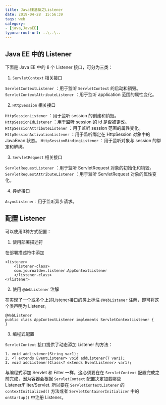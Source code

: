 ```yaml
---
title: JavaEE基础之Listener
date: 2019-04-28  15:56:39
tags: web
category: 
- [java,JavaEE]
typora-root-url: ..\..\..
---
```


## Java EE 中的 Listener 
下面是 Java EE 中的 8 个 Listener 接口，可分为三类：

1. `ServletContext` 相关接口

`ServletContextListener` ：用于监听 `ServletContext` 的启动和销毁。
`ServletContextAttributeListener` ：用于监听 application 范围的属性变化。

2. `HttpSession` 相关接口
   

`HttpSessionListener` ：用于监听 session 的创建和销毁。
`HttpSessionIdListener`  ：用于监听 session 的 id 是否被更改。
`HttpSessionAttributeListener` ：用于监听 session 范围的属性变化。
`HttpSessionActivationListener` ：用于监听绑定在 HttpSession 对象中的 JavaBean 状态。
`HttpSessionBindingListener` ：用于监听对象与 session 的绑定和解绑。

3. `ServletRequest` 相关接口

`ServletRequestListener` ：用于监听 ServletRequest 对象的初始化和销毁。
`ServletRequestAttributeListener` ：用于监听 ServletRequest 对象的属性变化。

4. 异步接口
   

`AsyncListener` : 用于监听异步请求。

## 配置 Listener
可以使用3种方式配置：
1. 使用部署描述符

在部署描述符中添加
```
<listener>
    <listener-class>
    com.journaldev.listener.AppContextListener
    </listener-class>
</listener>
```

2. 使用 `@WebListener` 注解

在实现了一个或多个上述Listener接口的类上标注 `@WebListener` 注解，即可将这个类声明为 Listener。
```
@WebListener
public class AppContextListener implements ServletContextListener {
}
```

3. 编程式配置

`ServletContext` 接口提供了动态添加 Listener 的方法：
```
1. void addListener(String var1);
2. <T extends EventListener> void addListener(T var1);
3. void addListener(Class<? extends EventListener> var1);
```
与编程式添加 Servlet 和 Filter 一样，这必须要在在 `ServletContext` 配置完成之前完成，因为容器会根据 `ServletContext` 配置决定加载哪些 Listener/Filter/Servlet. 所以要在 `ServletContextListener` 的 `contextInitialized()` 方法或者 `ServletContainerInitializer` 中的 `onStartup()` 中注册 Listener。